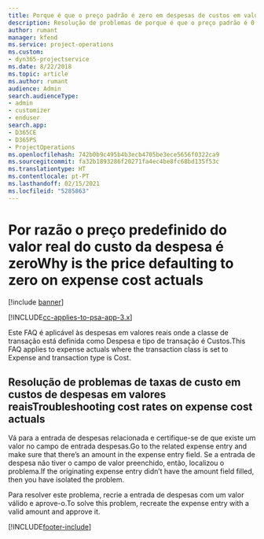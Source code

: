 ```yaml
---
title: Porque é que o preço padrão é zero em despesas de custos em valores reais?
description: Resolução de problemas de porque é que o preço padrão é 0 para custos de despesas em valores reais.
author: rumant
manager: kfend
ms.service: project-operations
ms.custom:
- dyn365-projectservice
ms.date: 8/22/2018
ms.topic: article
ms.author: rumant
audience: Admin
search.audienceType:
- admin
- customizer
- enduser
search.app:
- D365CE
- D365PS
- ProjectOperations
ms.openlocfilehash: 742b0b9c495b4b3ecb4705be3ece5656f0322ca9
ms.sourcegitcommit: fa32b1893286f20271fa4ec4be8fc68bd135f53c
ms.translationtype: HT
ms.contentlocale: pt-PT
ms.lasthandoff: 02/15/2021
ms.locfileid: "5285863"
---
```

# <a name="why-is-the-price-defaulting-to-zero-on-expense-cost-actuals"></a><span data-ttu-id="b0d5e-103">Por razão o preço predefinido do valor real do custo da despesa é zero</span><span class="sxs-lookup"><span data-stu-id="b0d5e-103">Why is the price defaulting to zero on expense cost actuals</span></span>

[!include [banner](../includes/psa-now-project-operations.md)]

[!INCLUDE[cc-applies-to-psa-app-3.x](../includes/cc-applies-to-psa-app-3x.md)]

<span data-ttu-id="b0d5e-104">Este FAQ é aplicável às despesas em valores reais onde a classe de transação está definida como Despesa e tipo de transação é Custos.</span><span class="sxs-lookup"><span data-stu-id="b0d5e-104">This FAQ applies to expense actuals where the transaction class is set to Expense and transaction type is Cost.</span></span>

## <a name="troubleshooting-cost-rates-on-expense-cost-actuals"></a><span data-ttu-id="b0d5e-105">Resolução de problemas de taxas de custo em custos de despesas em valores reais</span><span class="sxs-lookup"><span data-stu-id="b0d5e-105">Troubleshooting cost rates on expense cost actuals</span></span>

<span data-ttu-id="b0d5e-106">Vá para a entrada de despesas relacionada e certifique-se de que existe um valor no campo de entrada despesas.</span><span class="sxs-lookup"><span data-stu-id="b0d5e-106">Go to the related expense entry and make sure that there’s an amount in the expense entry field.</span></span> <span data-ttu-id="b0d5e-107">Se a entrada de despesa não tiver o campo de valor preenchido, então, localizou o problema.</span><span class="sxs-lookup"><span data-stu-id="b0d5e-107">If the originating expense entry didn’t have the amount field filled, then you have isolated the problem.</span></span>
 
<span data-ttu-id="b0d5e-108">Para resolver este problema, recrie a entrada de despesas com um valor válido e aprove-o.</span><span class="sxs-lookup"><span data-stu-id="b0d5e-108">To solve this problem, recreate the expense entry with a valid amount and approve it.</span></span>


[!INCLUDE[footer-include](../includes/footer-banner.md)]